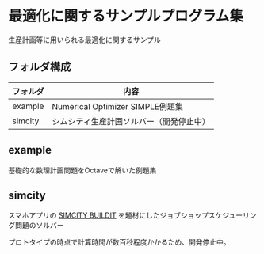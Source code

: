 # 最適化に関するサンプルプログラム集

生産計画等に用いられる最適化に関するサンプル

## フォルダ構成

| フォルダ | 内容 |
| --- | --- |
| example | Numerical Optimizer SIMPLE例題集 |
| simcity | シムシティ生産計画ソルバー（開発停止中） |

## example

基礎的な数理計画問題をOctaveで解いた例題集

## simcity

スマホアプリの [SIMCITY BUILDIT](https://play.google.com/store/apps/details?id=com.ea.game.simcitymobile_row&hl=ja&gl=US&pli=1) を題材にしたジョブショップスケジューリング問題のソルバー

プロトタイプの時点で計算時間が数百秒程度かかるため、開発停止中。

